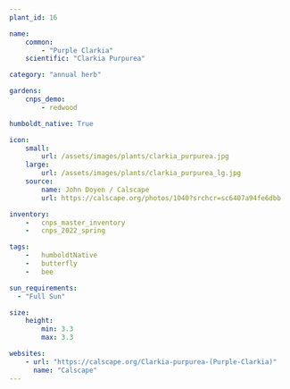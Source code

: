 ```yaml
---
plant_id: 16

name: 
    common: 
        - "Purple Clarkia"  
    scientific: "Clarkia Purpurea"  

category: "annual herb"

gardens:
    cnps_demo:
        - redwood

humboldt_native: True

icon: 
    small: 
        url: /assets/images/plants/clarkia_purpurea.jpg 
    large: 
        url: /assets/images/plants/clarkia_purpurea_lg.jpg 
    source: 
        name: John Doyen / Calscape 
        url: https://calscape.org/photos/1040?srchcr=sc6407a94fe6dbb

inventory: 
    -   cnps_master_inventory
    -   cnps_2022_spring

tags:  
    -   humboldtNative
    -   butterfly
    -   bee

sun_requirements:
  - "Full Sun"

size:
    height: 
        min: 3.3
        max: 3.3

websites:
    - url: "https://calscape.org/Clarkia-purpurea-(Purple-Clarkia)"
      name: "Calscape"
---
```

